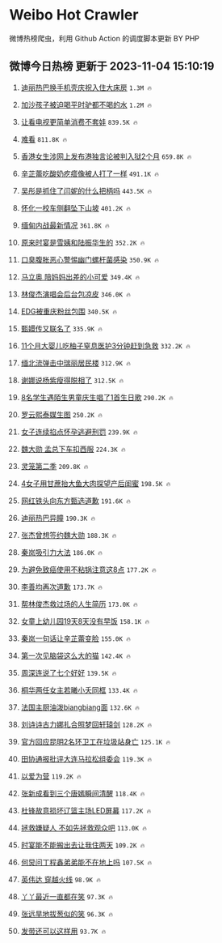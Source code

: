 # Weibo Hot Crawler 



微博热榜爬虫，利用 Github Action 的调度脚本更新 BY PHP 


## 微博今日热榜 更新于 2023-11-04 15:10:19 
1. [迪丽热巴换手机壳庆祝入住大床房](https://s.weibo.com/weibo?q=%23%E8%BF%AA%E4%B8%BD%E7%83%AD%E5%B7%B4%E6%8D%A2%E6%89%8B%E6%9C%BA%E5%A3%B3%E5%BA%86%E7%A5%9D%E5%85%A5%E4%BD%8F%E5%A4%A7%E5%BA%8A%E6%88%BF%23&t=31&band_rank=1&Refer=top) `1.3M 🔥` 

1. [加沙孩子被迫喝平时驴都不喝的水](https://s.weibo.com/weibo?q=%23%E5%8A%A0%E6%B2%99%E5%AD%A9%E5%AD%90%E8%A2%AB%E8%BF%AB%E5%96%9D%E5%B9%B3%E6%97%B6%E9%A9%B4%E9%83%BD%E4%B8%8D%E5%96%9D%E7%9A%84%E6%B0%B4%23&t=31&band_rank=2&Refer=top) `1.2M 🔥` 

1. [让看电视更简单消费不套娃](https://s.weibo.com/weibo?q=%23%E8%AE%A9%E7%9C%8B%E7%94%B5%E8%A7%86%E6%9B%B4%E7%AE%80%E5%8D%95%E6%B6%88%E8%B4%B9%E4%B8%8D%E5%A5%97%E5%A8%83%23&t=31&band_rank=3&Refer=top) `839.5K 🔥` 

1. [难看](https://s.weibo.com/weibo?q=%E9%9A%BE%E7%9C%8B&t=31&band_rank=4&Refer=top) `811.8K 🔥` 

1. [香港女生涉网上发布港独言论被判入狱2个月](https://s.weibo.com/weibo?q=%23%E9%A6%99%E6%B8%AF%E5%A5%B3%E7%94%9F%E6%B6%89%E7%BD%91%E4%B8%8A%E5%8F%91%E5%B8%83%E6%B8%AF%E7%8B%AC%E8%A8%80%E8%AE%BA%E8%A2%AB%E5%88%A4%E5%85%A5%E7%8B%B12%E4%B8%AA%E6%9C%88%23&t=31&band_rank=5&Refer=top) `659.8K 🔥` 

1. [辛芷蕾吃酸奶疙瘩像被人打了一样](https://s.weibo.com/weibo?q=%23%E8%BE%9B%E8%8A%B7%E8%95%BE%E5%90%83%E9%85%B8%E5%A5%B6%E7%96%99%E7%98%A9%E5%83%8F%E8%A2%AB%E4%BA%BA%E6%89%93%E4%BA%86%E4%B8%80%E6%A0%B7%23&t=31&band_rank=6&Refer=top) `491.1K 🔥` 

1. [吴彤是抓住了闫妮的什么把柄吗](https://s.weibo.com/weibo?q=%E5%90%B4%E5%BD%A4%E6%98%AF%E6%8A%93%E4%BD%8F%E4%BA%86%E9%97%AB%E5%A6%AE%E7%9A%84%E4%BB%80%E4%B9%88%E6%8A%8A%E6%9F%84%E5%90%97&t=31&band_rank=7&Refer=top) `443.5K 🔥` 

1. [怀化一校车侧翻坠下山坡](https://s.weibo.com/weibo?q=%23%E6%80%80%E5%8C%96%E4%B8%80%E6%A0%A1%E8%BD%A6%E4%BE%A7%E7%BF%BB%E5%9D%A0%E4%B8%8B%E5%B1%B1%E5%9D%A1%23&t=31&band_rank=8&Refer=top) `401.2K 🔥` 

1. [缅甸内战最新情况](https://s.weibo.com/weibo?q=%23%E7%BC%85%E7%94%B8%E5%86%85%E6%88%98%E6%9C%80%E6%96%B0%E6%83%85%E5%86%B5%23&t=31&band_rank=9&Refer=top) `361.8K 🔥` 

1. [原来时宴是雪姨和陆振华生的](https://s.weibo.com/weibo?q=%E5%8E%9F%E6%9D%A5%E6%97%B6%E5%AE%B4%E6%98%AF%E9%9B%AA%E5%A7%A8%E5%92%8C%E9%99%86%E6%8C%AF%E5%8D%8E%E7%94%9F%E7%9A%84&t=31&band_rank=10&Refer=top) `352.2K 🔥` 

1. [口臭腹胀恶心警惕幽门螺杆菌感染](https://s.weibo.com/weibo?q=%23%E5%8F%A3%E8%87%AD%E8%85%B9%E8%83%80%E6%81%B6%E5%BF%83%E8%AD%A6%E6%83%95%E5%B9%BD%E9%97%A8%E8%9E%BA%E6%9D%86%E8%8F%8C%E6%84%9F%E6%9F%93%23&t=31&band_rank=11&Refer=top) `350.9K 🔥` 

1. [马立奥 陪妈妈出差的小可爱](https://s.weibo.com/weibo?q=%E9%A9%AC%E7%AB%8B%E5%A5%A5%20%E9%99%AA%E5%A6%88%E5%A6%88%E5%87%BA%E5%B7%AE%E7%9A%84%E5%B0%8F%E5%8F%AF%E7%88%B1&t=31&band_rank=12&Refer=top) `349.4K 🔥` 

1. [林俊杰演唱会后台包凉皮](https://s.weibo.com/weibo?q=%E6%9E%97%E4%BF%8A%E6%9D%B0%E6%BC%94%E5%94%B1%E4%BC%9A%E5%90%8E%E5%8F%B0%E5%8C%85%E5%87%89%E7%9A%AE&t=31&band_rank=13&Refer=top) `346.0K 🔥` 

1. [EDG被重庆粉丝包围](https://s.weibo.com/weibo?q=%23EDG%E8%A2%AB%E9%87%8D%E5%BA%86%E7%B2%89%E4%B8%9D%E5%8C%85%E5%9B%B4%23&t=31&band_rank=14&Refer=top) `340.5K 🔥` 

1. [甄嬛传又联名了](https://s.weibo.com/weibo?q=%23%E7%94%84%E5%AC%9B%E4%BC%A0%E5%8F%88%E8%81%94%E5%90%8D%E4%BA%86%23&t=31&band_rank=15&Refer=top) `335.9K 🔥` 

1. [11个月大婴儿吃柚子窒息医护3分钟赶到急救](https://s.weibo.com/weibo?q=%2311%E4%B8%AA%E6%9C%88%E5%A4%A7%E5%A9%B4%E5%84%BF%E5%90%83%E6%9F%9A%E5%AD%90%E7%AA%92%E6%81%AF%E5%8C%BB%E6%8A%A43%E5%88%86%E9%92%9F%E8%B5%B6%E5%88%B0%E6%80%A5%E6%95%91%23&t=31&band_rank=16&Refer=top) `332.2K 🔥` 

1. [缅北流弹击中瑞丽居民楼](https://s.weibo.com/weibo?q=%23%E7%BC%85%E5%8C%97%E6%B5%81%E5%BC%B9%E5%87%BB%E4%B8%AD%E7%91%9E%E4%B8%BD%E5%B1%85%E6%B0%91%E6%A5%BC%23&t=31&band_rank=17&Refer=top) `312.9K 🔥` 

1. [谢娜说杨紫瘦得脱相了](https://s.weibo.com/weibo?q=%23%E8%B0%A2%E5%A8%9C%E8%AF%B4%E6%9D%A8%E7%B4%AB%E7%98%A6%E5%BE%97%E8%84%B1%E7%9B%B8%E4%BA%86%23&t=31&band_rank=18&Refer=top) `312.5K 🔥` 

1. [8名学生遇陌生男童庆生唱了1首生日歌](https://s.weibo.com/weibo?q=%238%E5%90%8D%E5%AD%A6%E7%94%9F%E9%81%87%E9%99%8C%E7%94%9F%E7%94%B7%E7%AB%A5%E5%BA%86%E7%94%9F%E5%94%B1%E4%BA%861%E9%A6%96%E7%94%9F%E6%97%A5%E6%AD%8C%23&t=31&band_rank=19&Refer=top) `290.2K 🔥` 

1. [罗云熙泰媒生图](https://s.weibo.com/weibo?q=%23%E7%BD%97%E4%BA%91%E7%86%99%E6%B3%B0%E5%AA%92%E7%94%9F%E5%9B%BE%23&t=31&band_rank=20&Refer=top) `250.2K 🔥` 

1. [女子连续掐点怀孕逃避刑罚](https://s.weibo.com/weibo?q=%23%E5%A5%B3%E5%AD%90%E8%BF%9E%E7%BB%AD%E6%8E%90%E7%82%B9%E6%80%80%E5%AD%95%E9%80%83%E9%81%BF%E5%88%91%E7%BD%9A%23&t=31&band_rank=21&Refer=top) `239.9K 🔥` 

1. [魏大勋 孟总下车扣西服](https://s.weibo.com/weibo?q=%E9%AD%8F%E5%A4%A7%E5%8B%8B%20%E5%AD%9F%E6%80%BB%E4%B8%8B%E8%BD%A6%E6%89%A3%E8%A5%BF%E6%9C%8D&t=31&band_rank=22&Refer=top) `224.3K 🔥` 

1. [灵笼第二季](https://s.weibo.com/weibo?q=%23%E7%81%B5%E7%AC%BC%E7%AC%AC%E4%BA%8C%E5%AD%A3%23&t=31&band_rank=23&Refer=top) `209.8K 🔥` 

1. [4女子用甘蔗抬大鱼大肉探望产后闺蜜](https://s.weibo.com/weibo?q=%234%E5%A5%B3%E5%AD%90%E7%94%A8%E7%94%98%E8%94%97%E6%8A%AC%E5%A4%A7%E9%B1%BC%E5%A4%A7%E8%82%89%E6%8E%A2%E6%9C%9B%E4%BA%A7%E5%90%8E%E9%97%BA%E8%9C%9C%23&t=31&band_rank=24&Refer=top) `198.5K 🔥` 

1. [网红铁头向东方甄选道歉](https://s.weibo.com/weibo?q=%23%E7%BD%91%E7%BA%A2%E9%93%81%E5%A4%B4%E5%90%91%E4%B8%9C%E6%96%B9%E7%94%84%E9%80%89%E9%81%93%E6%AD%89%23&t=31&band_rank=25&Refer=top) `191.6K 🔥` 

1. [迪丽热巴异瞳](https://s.weibo.com/weibo?q=%23%E8%BF%AA%E4%B8%BD%E7%83%AD%E5%B7%B4%E5%BC%82%E7%9E%B3%23&t=31&band_rank=26&Refer=top) `190.3K 🔥` 

1. [张杰曾想签约魏大勋](https://s.weibo.com/weibo?q=%23%E5%BC%A0%E6%9D%B0%E6%9B%BE%E6%83%B3%E7%AD%BE%E7%BA%A6%E9%AD%8F%E5%A4%A7%E5%8B%8B%23&t=31&band_rank=27&Refer=top) `188.3K 🔥` 

1. [秦岚吸引力大法](https://s.weibo.com/weibo?q=%23%E7%A7%A6%E5%B2%9A%E5%90%B8%E5%BC%95%E5%8A%9B%E5%A4%A7%E6%B3%95%23&t=31&band_rank=28&Refer=top) `186.0K 🔥` 

1. [为避免致癌使用不粘锅注意这8点](https://s.weibo.com/weibo?q=%23%E4%B8%BA%E9%81%BF%E5%85%8D%E8%87%B4%E7%99%8C%E4%BD%BF%E7%94%A8%E4%B8%8D%E7%B2%98%E9%94%85%E6%B3%A8%E6%84%8F%E8%BF%998%E7%82%B9%23&t=31&band_rank=29&Refer=top) `177.2K 🔥` 

1. [李善均再次道歉](https://s.weibo.com/weibo?q=%23%E6%9D%8E%E5%96%84%E5%9D%87%E5%86%8D%E6%AC%A1%E9%81%93%E6%AD%89%23&t=31&band_rank=30&Refer=top) `173.7K 🔥` 

1. [帮林俊杰救过场的人生简历](https://s.weibo.com/weibo?q=%23%E5%B8%AE%E6%9E%97%E4%BF%8A%E6%9D%B0%E6%95%91%E8%BF%87%E5%9C%BA%E7%9A%84%E4%BA%BA%E7%94%9F%E7%AE%80%E5%8E%86%23&t=31&band_rank=31&Refer=top) `173.0K 🔥` 

1. [女童上幼儿园19天8天没有早饭](https://s.weibo.com/weibo?q=%23%E5%A5%B3%E7%AB%A5%E4%B8%8A%E5%B9%BC%E5%84%BF%E5%9B%AD19%E5%A4%A98%E5%A4%A9%E6%B2%A1%E6%9C%89%E6%97%A9%E9%A5%AD%23&t=31&band_rank=32&Refer=top) `158.1K 🔥` 

1. [秦岚一句话让辛芷蕾变脸](https://s.weibo.com/weibo?q=%23%E7%A7%A6%E5%B2%9A%E4%B8%80%E5%8F%A5%E8%AF%9D%E8%AE%A9%E8%BE%9B%E8%8A%B7%E8%95%BE%E5%8F%98%E8%84%B8%23&t=31&band_rank=33&Refer=top) `155.0K 🔥` 

1. [第一次见脑袋这么大的猫](https://s.weibo.com/weibo?q=%23%E7%AC%AC%E4%B8%80%E6%AC%A1%E8%A7%81%E8%84%91%E8%A2%8B%E8%BF%99%E4%B9%88%E5%A4%A7%E7%9A%84%E7%8C%AB%23&t=31&band_rank=34&Refer=top) `142.4K 🔥` 

1. [周深连说了七个好好](https://s.weibo.com/weibo?q=%E5%91%A8%E6%B7%B1%E8%BF%9E%E8%AF%B4%E4%BA%86%E4%B8%83%E4%B8%AA%E5%A5%BD%E5%A5%BD&t=31&band_rank=35&Refer=top) `139.5K 🔥` 

1. [桐华两任女主若曦小夭同框](https://s.weibo.com/weibo?q=%23%E6%A1%90%E5%8D%8E%E4%B8%A4%E4%BB%BB%E5%A5%B3%E4%B8%BB%E8%8B%A5%E6%9B%A6%E5%B0%8F%E5%A4%AD%E5%90%8C%E6%A1%86%23&t=31&band_rank=36&Refer=top) `133.4K 🔥` 

1. [法国主厨油泼biangbiang面](https://s.weibo.com/weibo?q=%E6%B3%95%E5%9B%BD%E4%B8%BB%E5%8E%A8%E6%B2%B9%E6%B3%BCbiangbiang%E9%9D%A2&t=31&band_rank=37&Refer=top) `132.6K 🔥` 

1. [刘诗诗古力娜扎合照梦回轩辕剑](https://s.weibo.com/weibo?q=%23%E5%88%98%E8%AF%97%E8%AF%97%E5%8F%A4%E5%8A%9B%E5%A8%9C%E6%89%8E%E5%90%88%E7%85%A7%E6%A2%A6%E5%9B%9E%E8%BD%A9%E8%BE%95%E5%89%91%23&t=31&band_rank=38&Refer=top) `128.2K 🔥` 

1. [官方回应昆明2名环卫工在垃圾站身亡](https://s.weibo.com/weibo?q=%23%E5%AE%98%E6%96%B9%E5%9B%9E%E5%BA%94%E6%98%86%E6%98%8E2%E5%90%8D%E7%8E%AF%E5%8D%AB%E5%B7%A5%E5%9C%A8%E5%9E%83%E5%9C%BE%E7%AB%99%E8%BA%AB%E4%BA%A1%23&t=31&band_rank=39&Refer=top) `125.1K 🔥` 

1. [田协通报批评大连马拉松组委会](https://s.weibo.com/weibo?q=%23%E7%94%B0%E5%8D%8F%E9%80%9A%E6%8A%A5%E6%89%B9%E8%AF%84%E5%A4%A7%E8%BF%9E%E9%A9%AC%E6%8B%89%E6%9D%BE%E7%BB%84%E5%A7%94%E4%BC%9A%23&t=31&band_rank=40&Refer=top) `119.3K 🔥` 

1. [以爱为营](https://s.weibo.com/weibo?q=%E4%BB%A5%E7%88%B1%E4%B8%BA%E8%90%A5&t=31&band_rank=41&Refer=top) `119.2K 🔥` 

1. [张新成看到三个唐嫣瞬间清醒](https://s.weibo.com/weibo?q=%23%E5%BC%A0%E6%96%B0%E6%88%90%E7%9C%8B%E5%88%B0%E4%B8%89%E4%B8%AA%E5%94%90%E5%AB%A3%E7%9E%AC%E9%97%B4%E6%B8%85%E9%86%92%23&t=31&band_rank=42&Refer=top) `118.4K 🔥` 

1. [杜锋故意损坏辽篮主场LED屏幕](https://s.weibo.com/weibo?q=%23%E6%9D%9C%E9%94%8B%E6%95%85%E6%84%8F%E6%8D%9F%E5%9D%8F%E8%BE%BD%E7%AF%AE%E4%B8%BB%E5%9C%BALED%E5%B1%8F%E5%B9%95%23&t=31&band_rank=43&Refer=top) `117.2K 🔥` 

1. [拯救嫌疑人 不如先拯救观众吧](https://s.weibo.com/weibo?q=%E6%8B%AF%E6%95%91%E5%AB%8C%E7%96%91%E4%BA%BA%20%E4%B8%8D%E5%A6%82%E5%85%88%E6%8B%AF%E6%95%91%E8%A7%82%E4%BC%97%E5%90%A7&t=31&band_rank=44&Refer=top) `113.0K 🔥` 

1. [时宴能不能搬出去让我住两天](https://s.weibo.com/weibo?q=%23%E6%97%B6%E5%AE%B4%E8%83%BD%E4%B8%8D%E8%83%BD%E6%90%AC%E5%87%BA%E5%8E%BB%E8%AE%A9%E6%88%91%E4%BD%8F%E4%B8%A4%E5%A4%A9%23&t=31&band_rank=45&Refer=top) `109.2K 🔥` 

1. [何炅问丁程鑫弟弟能不在地上吗](https://s.weibo.com/weibo?q=%23%E4%BD%95%E7%82%85%E9%97%AE%E4%B8%81%E7%A8%8B%E9%91%AB%E5%BC%9F%E5%BC%9F%E8%83%BD%E4%B8%8D%E5%9C%A8%E5%9C%B0%E4%B8%8A%E5%90%97%23&t=31&band_rank=46&Refer=top) `107.5K 🔥` 

1. [英伟达 穿越火线](https://s.weibo.com/weibo?q=%E8%8B%B1%E4%BC%9F%E8%BE%BE%20%E7%A9%BF%E8%B6%8A%E7%81%AB%E7%BA%BF&t=31&band_rank=47&Refer=top) `98.9K 🔥` 

1. [丫丫最近一直都在笑](https://s.weibo.com/weibo?q=%23%E4%B8%AB%E4%B8%AB%E6%9C%80%E8%BF%91%E4%B8%80%E7%9B%B4%E9%83%BD%E5%9C%A8%E7%AC%91%23&t=31&band_rank=48&Refer=top) `97.3K 🔥` 

1. [张远旱地拔葱似的笑](https://s.weibo.com/weibo?q=%23%E5%BC%A0%E8%BF%9C%E6%97%B1%E5%9C%B0%E6%8B%94%E8%91%B1%E4%BC%BC%E7%9A%84%E7%AC%91%23&t=31&band_rank=49&Refer=top) `96.3K 🔥` 

1. [发带还可以这样用](https://s.weibo.com/weibo?q=%E5%8F%91%E5%B8%A6%E8%BF%98%E5%8F%AF%E4%BB%A5%E8%BF%99%E6%A0%B7%E7%94%A8&t=31&band_rank=50&Refer=top) `93.7K 🔥` 

